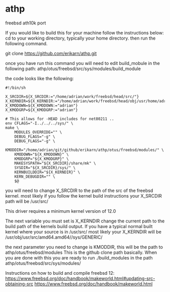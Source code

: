 # athp
freebsd ath10k port

If you would like to build this for your machine follow the instructions below:
cd to your working directory, typically your home directory.
then run the following command.

git clone https://github.com/erikarn/athp.git

once you have run this command you will need to edit build_mobule in the following path:
athp/otus/freebsd/src/sys/modules/build_module


the code looks like the following:

```
#!/bin/sh

X_SRCDIR=${X_SRCDIR:="/home/adrian/work/freebsd/head/src/"}
X_KERNDIR=${X_KERNDIR:="/home/adrian/work/freebsd/head/obj/usr/home/adrian/work/freebsd/head/src/sys/GERTRUDE/"}
X_KMODOWN=${X_KMODOWN:="adrian"}
X_KMODGRP=${X_KMODGRP:="adrian"}

# This allows for -HEAD includes for net80211 ..
env CFLAGS="-I../../../sys/" \
make \
	MODULES_OVERRIDE="" \
	DEBUG_FLAGS="-g" \
	DEBUG_FLAGS="-g" \
	KMODDIR="/home/adrian/git/github/erikarn/athp/otus/freebsd/modules/" \
	KMODOWN="${X_KMODOWN}" \
	KMODGRP="${X_KMODGRP}" \
	MAKESYSPATH="${X_SRCDIR}/share/mk" \
	SYSDIR="${X_SRCDIR}/sys/" \
	KERNBUILDDIR="${X_KERNDIR}" \
	KERN_DEBUGDIR="" \
	$@
```
you will need to change X_SRCDIR to the path of the src of the freebsd kernel.
most likely if you follow the kernel build instructions your X_SRCDIR path will be
/usr/src/

This driver requires a minimum kernel version of 12.0

The next variable you must set is X_KERNDIR change the current path to the build path of the kernels build output.
If you have a typical normal built kernel where your source is in /usr/src/
most likely your X_KERNDIR will be /usr/obj/usr/src/amd64.amd64//sys/GENERIC/

the next parameter you need to change is KMODDIR, 
this will be the path to athp/otus/freebsd/modules This is the github clone path basically.
When you are done with this you are ready to run ./build_modules in the path
athp/otus/freebsd/src/sys/modules/

Instructions on how to build and compile freebsd 12:
https://www.freebsd.org/doc/handbook/makeworld.html#updating-src-obtaining-src
https://www.freebsd.org/doc/handbook/makeworld.html
